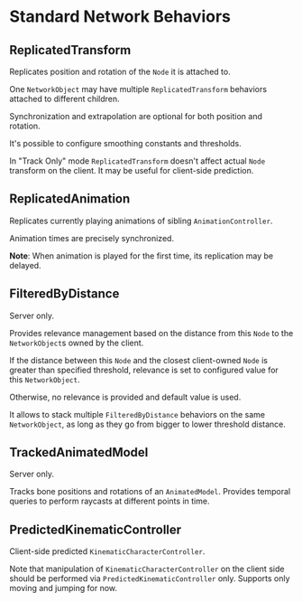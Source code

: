 # Standard Network Behaviors

## ReplicatedTransform

Replicates position and rotation of the `Node` it is attached to.

One `NetworkObject` may have multiple `ReplicatedTransform` behaviors attached to different children.

Synchronization and extrapolation are optional for both position and rotation.

It's possible to configure smoothing constants and thresholds.

In "Track Only" mode `ReplicatedTransform` doesn't affect actual `Node` transform on the client.
It may be useful for client-side prediction.

## ReplicatedAnimation

Replicates currently playing animations of sibling `AnimationController`.

Animation times are precisely synchronized.

**Note**: When animation is played for the first time, its replication may be delayed.

## FilteredByDistance

Server only.

Provides relevance management based on the distance from this `Node` to the `NetworkObject`s owned by the client.

If the distance between this `Node` and the closest client-owned `Node` is greater than specified threshold, relevance is set to configured value for this `NetworkObject`.

Otherwise, no relevance is provided and default value is used.

It allows to stack multiple `FilteredByDistance` behaviors on the same `NetworkObject`, as long as they go from bigger to lower threshold distance.

## TrackedAnimatedModel

Server only.

Tracks bone positions and rotations of an `AnimatedModel`.
Provides temporal queries to perform raycasts at different points in time.

## PredictedKinematicController

Client-side predicted `KinematicCharacterController`.

Note that manipulation of `KinematicCharacterController` on the client side should be performed via `PredictedKinematicController` only.
Supports only moving and jumping for now.
